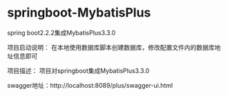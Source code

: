 # springboot-MybatisPlus
spring boot2.2.2集成MybatisPlus3.3.0

项目启动说明：
在本地使用数据库脚本创建数据库，修改配置文件内的数据库地址信息即可

项目描述：
项目对springboot集成MybatisPlus3.3.0

swagger地址：http://localhost:8089/plus/swagger-ui.html
